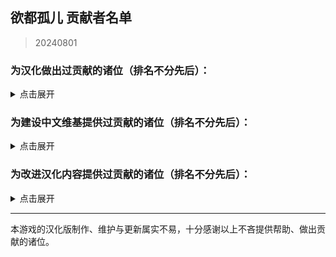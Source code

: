 ## 欲都孤儿 贡献者名单
> 20240801
### 为汉化做出过贡献的诸位（排名不分先后）：
<details>
<summary>点击展开</summary>

- 0-V-O
- 0Mr-Wolf0
- 127inch
- 2113693481(G4466)
- 23tinywishes(23-li'l-wishes)
- 27844
- 3428580294(Akane)
- 502y
- 730891196longaotian(阿雨🌧)
- A-kia
- AEEESEEEA(虚空)
- Abreadpuppy
- Aeserchengzi
- Airiowo6181(Airi_owo)
- Albedoui
- AnselCl(Quintillus)
- ApostateJulian(ApostateJulian)
- Barkatze
- BiologyRainbow
- Bl-XY(噬星鸽)
- Blakuout
- Byuzh(白羽之花)
- CH3CHClCOOCH2CH3(Yugoslavia)
- CKRainbow(CKRainbow)
- Catwillow
- CharnelKan
- CherubKuar(kuar考爾)
- CheungJY
- Chougaliott(蔻加chouga)
- Chunolate(清睢Clate)
- ClameCyrus
- CountsC(COUNTC)
- Crow153
- CyanAngle(魔女不会魔法)
- CytP-code
- DarkWimd
- Flos0310
- FourtyThree413
- Future-R(未来)
- Gamez4Alpaca
- HCPTangHY
- HamTario0337
- InvBlaze(Sonar.)
- KNKswn
- KPTKJC
- Kagamine-Rinrin(Kagamine_Lilly)
- Khaos423(Mr.Lamb)
- Lemonadestars(柠檬水)
- LeoLiao96(LeoLiao96)
- Liano-28
- Lynndaisy
- MOm0M(MOM0M)
- Maenoko(Mer)
- Messiahyurika0717(蓝洋雨)
- MissedHeart(丧心病)
- Mizunotsuki
- MorLen-molan
- MuCL2023(良衣)
- NNann1111
- Na2OF4
- Nana027777777(骨头便当)
- NiuTuran(辰未)
- Noirou(I.R.S.A.R)
- NumberSir(Number_Sir)
- ORANGEEMF(华夫饼)
- OracleMystic
- PIKACA2221
- Peri-Yao
- Pingu12657
- PlutoShu2530
- PrunusSerrulata(PrunusSerrulata)
- REI0909(怜)
- Ramiel-s
- Saltedfish1g
- SatoriKochiya
- SenriYuki
- SilverSturgeon(银鲟鱼)
- Smiling0Potato(Smiling Potato)
- StressfulGlenn
- Stvech
- TMChao(芥末篮子)
- Tgdgg(糖包)
- USS-Corvan(Corvan)
- Umineko233(UMINEKO)
- Urped
- VincentHDLee(V)
- Violetahere
- WARMASTER-LEAns(净尘)
- Weinear
- XDCirno9
- XiangQixing(启星)
- YineR0v0(YineR)
- YoumuKon(YoumuKon)
- ZL-XT(ZLZXT)
- ZerxZ(深淵の鴿子)
- acizaa(Dreaming)
- aflbdmp
- amekachan
- bfwqzj
- cat5230(彭猫猫)
- catdexe(Mamon)
- chary0079
- chazi152
- chenshifu1145
- cphxj123(北极星)
- drugl007
- dya3506(dya3506)
- edabchann(edab)
- emicoto(Lune)
- flowwwwwwwww(天川鹅)
- fower151
- gagadog
- geilian
- gn02994106(Ruby)
- himearl(香草兔兔公爵)
- incrediblechou
- infinitylose(天玄)
- k9563461(Dorothy79)
- kinshisan(菌丝)
- luoyilate(洛拉姆斯)
- lynchYANG
- mao0316
- maxnb233
- minami29(minami)
- miyako4828(miyako4828)
- omvjro(+++嫉妒)
- onefrogxx
- pangbaibai27(pangb)
- panzian0212
- polarmail(智)
- qlyxqlyx(阿泠)
- qwedc001(Eric Guo)
- rpk391
- saria177(泥岩的狗)
- soupdumpling420
- spaghetti-22
- sqbsayori
- szbenyx(test)
- tiankong-sky
- touttie
- und3rgr0vvth
- vilandsea
- vvkbbg
- wangba12345(31769636)
- waveyl(wave)
- white-rice94
- whiteofsky
- wmyouff
- wuruoxi(Elf King)
- x635(狗墩子)
- xLuckTlyer(钱德勒)
- xiaojiZack
- xiawu240(妖魔鬼怪快离开⭐)
- yifan010
- yizesha
- ynoppony
- yueeeuan(薄荷奶兔)
- zxaxxc

</details>

### 为建设中文维基提供过贡献的诸位（排名不分先后）：
<details>
<summary>点击展开</summary>

- +++嫉妒
- 05 Guured
- 100Zhi
- 1344535564qwa
- 15727557402zy
- 1tt1e 1219
- 259172社
- 404bk
- A11216266
- A29277935
- ALLEN&ALFRED
- ASDA
- Abcd0715
- AceEchoey
- Afterglow
- Aiklai
- Aither
- Alice nuen
- Alicekawaiiiii
- Alouette
- Aoilen
- Artemismitty12321
- AyW
- Ayndpa
- Baijia
- Baiyan
- Beambook
- Biantai456123
- Birdmanonline
- Bisan
- Bleph
- Bowen
- Capaletric
- Charl the Internet User
- Cheam
- ChenItse
- ChiESe
- Chiangchiang
- Cindy531824
- Creeping
- DGCK81LNN
- Ddzzkun
- Deer
- DeformedGodComplex
- DestroyerS
- DmsHunk
- Dr.Benzin
- Drlaoyang
- DynamicPageList3 extension
- EdmundZ
- Eira
- EmailChan
- Estella Clockwork
- Eudemonism00
- F82731848
- FCSfish
- Fgftgh
- Flammis023
- Fox hezi02
- FungiEggroll
- Ghost08
- GhostMiku117
- GraySparrow
- Gurgle
- HaBai
- Haluki81
- HanedaToMo
- Happy1041
- Hawkmoth
- Higuas
- Hiroko
- Hmsterror
- Hyphakinshi
- Iijjj
- JIZ
- K2496745900
- Kacastic
- Kalopsia
- Khaos423
- Kinvinyl
- Kkoun
- Kuriyama
- Kurumi Walnut
- KylarLoveLoveLove
- Ladiangory
- Laiet
- Lambda017
- Lifeir
- Liuyu1122
- Lukute
- Luminescence 516
- LunaticLegacy
- LuneFox
- Luohe
- LupusXLass1404
- Lzz
- MOW0
- MagicalAstrogy
- Maidlinmo
- Mango0206
- Marsz413
- Mathevellae
- MediaWiki default
- Meguri
- Mian rouge
- Mihotel
- MiraiMirai
- Mist007
- Miyako4828
- Momo(afk)
- Momoku1112
- MoonSa
- MoonWX
- Morgas
- N-boMB
- Nic0t1ner
- Nigredo420
- Nina061201
- NoDFB
- Nonavere
- Number Sir
- Orchid712
- Otokam
- PONTIFEXJULIAN
- Pl816098
- Plm
- PolarisLin
- PolliaJ
- PrunusSerrulata
- Purelewd
- Purelewd1
- Qing Jue
- R18gWhen
- Redesilow
- Rhine
- Rhy-cea
- Ricoincolor
- RobinSuKi
- RonseThurro
- S0870217
- Sakuya
- Selene-Ling
- Shaun
- Shirokun2024
- Shuangyuanland
- Sigmoni
- Silas el
- Site098
- SkyF
- SoraL
- SpispsW
- Stagger
- Star1825
- Starrrr
- Strike-AI
- Syv edit
- TEARSTREAK
- Tinygrox
- Tlyer
- Touched
- Upghs2336
- Valanthe
- Vampile
- Vanco
- WT4D
- WakaWakaMaya
- Whimilk
- WhiteSprite
- Wisjdhap
- Wit-prophet
- Wtl9242006
- Wutiaomiao
- Www3077665332
- Wwy666
- XSabes
- Ximena520
- Xioalang2550
- Ycy.
- Yilinshe
- Yis
- Ysgaos
- Yukiviyugmail
- Yukki
- YunyouLi
- Yuyu-o
- ZBIRDzzZ
- ZDich
- Zangyou
- Zero499
- Zoe096423
- 不想晚睡
- 什么也不会
- 伊斯
- 佘临
- 你看见头了吗？
- 六黄
- 北极星勾陈一
- 千纸鹤
- 卢本伟
- 叶工叶
- 吗喽
- 命时
- 咪咪123
- 咸海顿
- 哈哈哈
- 啊什么黄油就不能认真玩了？
- 回首易染
- 地下室
- 坏鹅
- 夜牧
- 小学生
- 小小香日
- 小微
- 崇宫白狼
- 幽灵是一款我的一生挚爱
- 德鲁伊心水晶剑
- 心宿二
- 惊恐地凝视
- 惠高木惠
- 慈
- 憶97815376461
- 我是美铝
- 方糖于杯中回转
- 星涵是蠢狼
- 昭雪
- 柠檬面包
- 查查塞维
- 柳
- 汪明
- 沃尔玛购物袋
- 沈
- 沙沙
- 没水
- 流泪猫猫头
- 涂山某小妖
- 狗子
- 琉影
- 琊樂
- 电飞鼠
- 白木捏猫
- 竹子躺着说
- 羽蝶蝶
- 翔子
- 老大喵
- 色温
- 菜地里的大白菜
- 西里斯小店
- 轻语的风
- 阿利森沃桑
- 阿白的小宝存
- 陌年微凉
- 零环零理想
- 霜蓝梦凝
- 音银

</details>

### 为改进汉化内容提供过贡献的诸位（排名不分先后）：
<details>
<summary>点击展开</summary>

- 117xxx
- 15x3
- 1Shirotori
- 1diotDoomSpira1
- 404bako
- 4567569
- 77676zero
- ACE-DustofStars
- AEEESEEEA
- ALEXDRAGON555
- Akizuki1529
- Aliceven
- Ark-Two
- BananaBox9487
- Benotasheep
- Cambarila
- Capaletric
- DachuiWong
- Dahuludemaomi
- EdminZ
- EndlessNull
- Eudemonism00
- EvolveCrow
- Fimmm
- FrostNova67204
- Ghost1420
- Grizel4
- GuHaiYin
- HAL900O
- HSSkyBoy
- Ham-desu
- HanHan3z
- Hankiebutter
- HotoCocoaco
- IzIzuu
- KaranoAkira
- Khaos423
- Kyereach
- LeavesWind233
- Maenoko
- Maildd4158
- Meow0x7E
- Meowmeow030
- Minaduki-Shigure
- Moliyi
- Neeeo26
- Nep-Timeline
- NkeoPatch
- NormanDSG
- NumberSir
- OpheliaSH
- Otilia0372
- Paul-16098
- PichuChen
- Pony-CW
- PostMeridy
- Qkat9
- RL3461
- Ricoincolor
- Riderdmyf
- Rxase
- Satori114514
- Sharkila
- Shifinia
- Shio84587
- ShiroArashi
- ShiroSakurairo
- Sleependermasn
- SlimFight1
- Sphaela
- TillMist
- Tobba-13
- Trenza1ore
- Trkyuu
- UphealLaw
- Willy0v0
- WinterL
- Xiamufeng-0828
- XonlookerX
- XyMinxin
- Yeddaa
- Zero20000
- ZeroRing233
- Zeta1002
- Zior2107
- a845563011
- ahhiisme
- ann049
- arottenpen
- bb7355608
- bd-star
- becifia
- begentle2662
- bibibibiye
- blackteawww
- blackuoi
- branpurnae
- creeping1023
- cybergeekboy
- czjz97
- dambakana
- dufy2000
- francescahsu
- gn02994106
- haitun202
- hedynn
- hphhh222
- hyakuyamikaera
- kateW223
- kusadact
- limidafei
- linonetwo
- liwangerde
- luke72927
- macaca1014
- mark2330
- mengyuxiangsui
- meowmeowmeowmeowmeomeoww
- mirrormirroronwall
- miyakoAki4828
- morrisan428
- mzji
- nasekaoru202
- nekobolo1
- nerine0
- orchid712
- orishimo010
- ouo30
- paikoo
- please-enter-a-username
- qwzther
- rainfall1019
- reibu
- ripplelin
- robot1415
- ruuu219
- ryou1016
- salagadoola
- scarywhale
- sgj123456
- sgsfz
- shanmujiuya
- sheepog
- shenqide5
- si1ence1895
- thatskysze
- titituto
- uhohohoho
- ujhfjosnfksd
- un114514okk
- unins000
- waxchian
- whrfssb
- willie9815
- wozhachengyanhua
- wuyuzegang
- wx348055736
- xiaolok29
- xiaxuede
- xixia0516
- xurui165023
- xzhxtl
- xzyl4303
- y5353030
- yimoandloucy
- yoyoliu9189
- yuban01652
- yundixx
- zhengxiaoyao0716
- zmh007007
- zsbxws

</details>

---
本游戏的汉化版制作、维护与更新属实不易，十分感谢以上不吝提供帮助、做出贡献的诸位。
